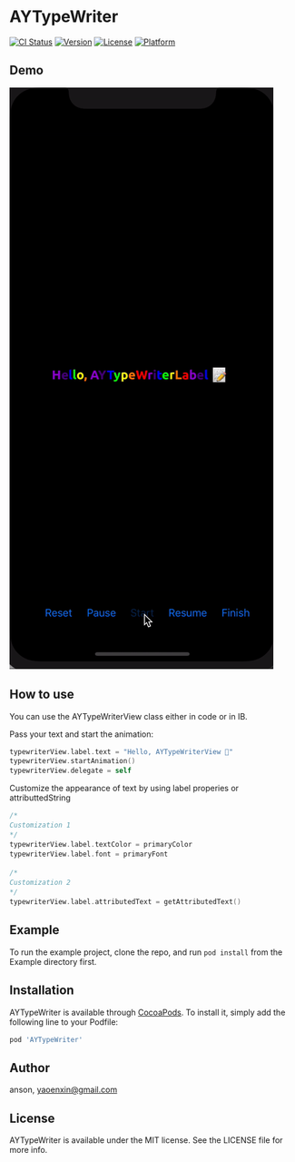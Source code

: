 # AYTypeWriter

[![CI Status](https://img.shields.io/travis/anson/AYTypeWriter.svg?style=flat)](https://travis-ci.org/anson/AYTypeWriter)
[![Version](https://img.shields.io/cocoapods/v/AYTypeWriter.svg?style=flat)](https://cocoapods.org/pods/AYTypeWriter)
[![License](https://img.shields.io/cocoapods/l/AYTypeWriter.svg?style=flat)](https://cocoapods.org/pods/AYTypeWriter)
[![Platform](https://img.shields.io/cocoapods/p/AYTypeWriter.svg?style=flat)](https://cocoapods.org/pods/AYTypeWriter)

## Demo
![Alt Text](https://github.com/ansonyao/AYTypeWriter/blob/master/demo.gif)

## How to use
You can use the AYTypeWriterView class either in code or in IB. 

Pass your text and start the animation:

```swift
typewriterView.label.text = "Hello, AYTypeWriterView 📝"
typewriterView.startAnimation()
typewriterView.delegate = self
```

Customize the appearance of text by using label properies or attributtedString
```swift
/*
Customization 1
*/
typewriterView.label.textColor = primaryColor
typewriterView.label.font = primaryFont

/*
Customization 2
*/
typewriterView.label.attributedText = getAttributedText()
```

## Example

To run the example project, clone the repo, and run `pod install` from the Example directory first.

## Installation

AYTypeWriter is available through [CocoaPods](https://cocoapods.org). To install
it, simply add the following line to your Podfile:

```ruby
pod 'AYTypeWriter'
```



## Author

anson, yaoenxin@gmail.com

## License

AYTypeWriter is available under the MIT license. See the LICENSE file for more info.


